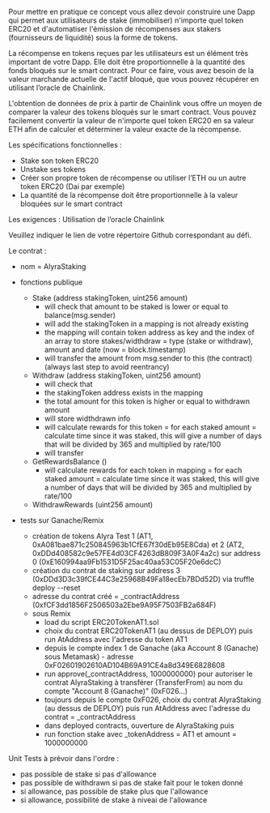 Pour mettre en pratique ce concept vous allez devoir construire une Dapp qui permet aux utilisateurs de stake (immobiliser) n'importe quel token ERC20 et d'automatiser l'émission de récompenses aux stakers (fournisseurs de liquidité) sous la forme de tokens. 

La récompense en tokens reçues par les utilisateurs est un élément très important de votre Dapp. Elle doit être proportionnelle à la quantité des fonds bloqués sur le smart contract. Pour ce faire, vous avez besoin de la valeur marchande actuelle de l'actif bloqué, que vous pouvez récupérer en utilisant l’oracle de Chainlink.

L'obtention de données de prix à partir de Chainlink vous offre un moyen de comparer la valeur des tokens bloqués sur le smart contract. Vous pouvez facilement convertir la valeur de n'importe quel token ERC20 en sa valeur ETH afin de calculer et déterminer la valeur exacte de la récompense.

Les spécifications fonctionnelles : 

- Stake son token ERC20 
- Unstake ses tokens 
- Créer son propre token de récompense ou utiliser l’ETH ou un autre token ERC20 (Dai par exemple) 
- La quantité de la récompense doit être proportionnelle à la valeur bloquées sur le smart contract 

Les exigences :
Utilisation de l’oracle Chainlink 

Veuillez indiquer le lien de votre répertoire Github correspondant au défi.

Le contrat :
- nom = AlyraStaking
- fonctions publique
  - Stake (address stakingToken, uint256 amount)
    - will check that amount to be staked is lower or equal to balance(msg.sender)
    - will add the stakingToken in a mapping is not already existing
    - the mapping will contain token address as key and the index of an array to store stakes/widthdraw = type (stake or withdraw), amount and date (now = block.timestamp)
    - will transfer the amount from msg.sender to this (the contract) (always last step to avoid reentrancy)
  - Withdraw (address stakingToken, uint256 amount)
    - will check that
     - the stakingToken address exists in the mapping
     - the total amount for this token is higher or equal to withdrawn amount
     - will store widthdrawn info
     - will calculate rewards for this token = for each staked amount = calculate time since it was staked, this will give a number of days that will be divided by 365 and multiplied by rate/100
     - will transfer
  - GetRewardsBalance ()
     - will calculate rewards for each token in mapping = for each staked amount = calculate time since it was staked, this will give a number of days that will be divided by 365 and multiplied by rate/100
  - WithdrawRewards (uint256 amount)
  
- tests sur Ganache/Remix
  - création de tokens Alyra Test 1 (AT1, 0xA081bae871c250845963b1CfE67f30dEb95E8Cda) et 2 (AT2, 0xDDd408582c9e57FE4d03CF4263dB809F3A0F4a2c) sur address 0 (0xE160994aa9Fb1531D5F25ac40aa53C05F20e6dcC)
  - création du contrat de staking sur address 3 (0xDDd3D3c39fCE44C3e25968B49Fa18ecEb7BDd52D) via truffle deploy --reset
  - adresse du contrat créé = _contractAddress (0xfCF3dd1856F2506503a2Ebe9A95F7503FB2a684F)
  - sous Remix
    - load du script ERC20TokenAT1.sol
    - choix du contrat ERC20TokenAT1 (au dessus de DEPLOY) puis run AtAddress avec l'adresse du token AT1
    - depuis le compte index 1  de Ganache (aka Account 8 (Ganache) sous Metamask) - adresse 0xF02601902610AD104B69A91CE4a8d349E6828608
    - run approve(_contractAddress, 1000000000) pour autoriser le contrat AlyraStaking à transférer (TransferFrom) au nom du compte "Account 8 (Ganache)" (0xF026...)
    - toujours depuis le compte 0xF026, choix du contrat AlyraStaking (au dessus de DEPLOY) puis run AtAddress avec l'adresse du contrat = _contractAddress
    - dans deployed contracts, ouverture de AlyraStaking puis
    - run fonction stake avec _tokenAddress = AT1 et amount = 1000000000
  
Unit Tests à prévoir dans l'ordre :
- pas possible de stake si pas d'allowance
- pas possible de withdrawn si pas de stake fait pour le token donné
- si allowance, pas possible de stake plus que l'allowance
- si allowance, possibilité de stake à niveai de l'allowance